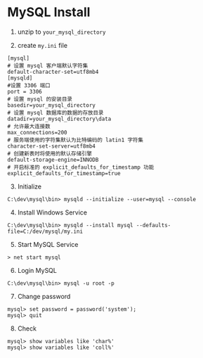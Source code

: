 # MySQL Install

1. unzip to `your_mysql_directory`

2. create `my.ini` file

```
[mysql]
# 设置 mysql 客户端默认字符集
default-character-set=utf8mb4 
[mysqld]
#设置 3306 端口
port = 3306 
# 设置 mysql 的安装目录
basedir=your_mysql_directory
# 设置 mysql 数据库的数据的存放目录
datadir=your_mysql_directory\data
# 允许最大连接数
max_connections=200
# 服务端使用的字符集默认为比特编码的 latin1 字符集
character-set-server=utf8mb4
# 创建新表时将使用的默认存储引擎
default-storage-engine=INNODB
# 开启标准的 explicit_defaults_for_timestamp 功能
explicit_defaults_for_timestamp=true
```

3. Initialize

```
C:\dev\mysql\bin> mysqld --initialize --user=mysql --console
```
4. Install Windows Service

```
C:\dev\mysql\bin> mysqld --install mysql --defaults-file=C:/dev/mysql/my.ini
```

5. Start MySQL Service

```
> net start mysql
```

6. Login MySQL

```
C:\dev\mysql\bin> mysql -u root -p 
```

7. Change password

```
mysql> set password = password('system');
mysql> quit
```

8. Check

```
mysql> show variables like 'char%'
mysql> show variables like 'coll%'
```


